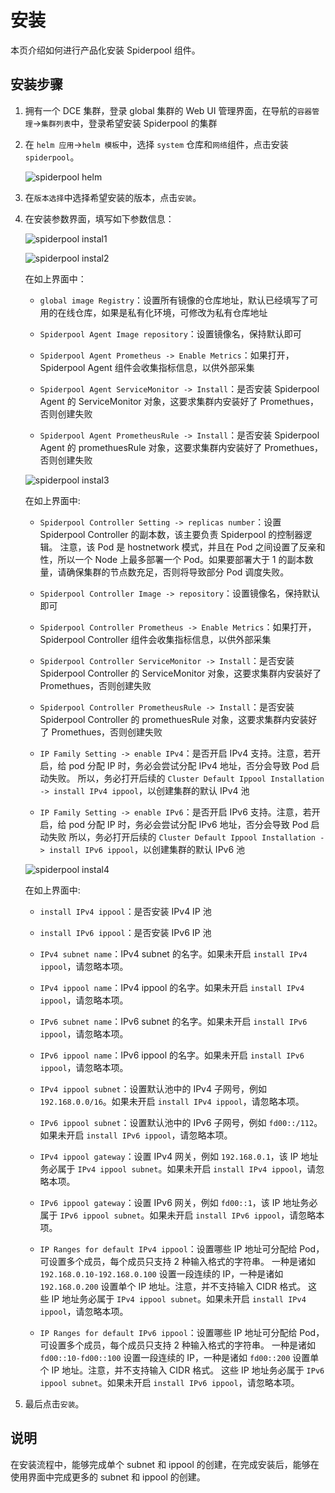 # 安装

本页介绍如何进行产品化安装 Spiderpool 组件。

## 安装步骤

1. 拥有一个 DCE 集群，登录 global 集群的 Web UI 管理界面，在导航的`容器管理`->`集群列表`中，登录希望安装 Spiderpool 的集群

2. 在 `helm 应用`->`helm 模板`中，选择 `system` 仓库和`网络`组件，点击安装 `spiderpool`。

    ![spiderpool helm](../../images/spiderpool-helm.png)

3. 在`版本选择`中选择希望安装的版本，点击`安装`。

4. 在安装参数界面，填写如下参数信息：

    ![spiderpool instal1](../../images/spiderpool-install1.png)

    ![spiderpool instal2](../../images/spiderpool-install2.png)

    在如上界面中：

    - `global image Registry`：设置所有镜像的仓库地址，默认已经填写了可用的在线仓库，如果是私有化环境，可修改为私有仓库地址

    - `Spiderpool Agent Image repository`：设置镜像名，保持默认即可

    - `Spiderpool Agent Prometheus -> Enable Metrics`：如果打开，Spiderpool Agent 组件会收集指标信息，以供外部采集

    - `Spiderpool Agent ServiceMonitor -> Install`：是否安装 Spiderpool Agent 的 ServiceMonitor 对象，这要求集群内安装好了 Promethues，否则创建失败

    - `Spiderpool Agent PrometheusRule -> Install`：是否安装 Spiderpool Agent 的 promethuesRule 对象，这要求集群内安装好了 Promethues，否则创建失败

    ![spiderpool instal3](../../images/spiderpool-install3.png)

    在如上界面中:
  
    - `Spiderpool Controller Setting -> replicas number`：设置 Spiderpool Controller 的副本数，该主要负责 Spiderpool 的控制器逻辑。
      注意，该 Pod 是 hostnetwork 模式，并且在 Pod 之间设置了反亲和性，所以一个 Node 上最多部署一个 Pod。如果要部署大于 1 的副本数量，请确保集群的节点数充足，否则将导致部分 Pod 调度失败。

    - `Spiderpool Controller Image -> repository`：设置镜像名，保持默认即可

    - `Spiderpool Controller Prometheus -> Enable Metrics`：如果打开，Spiderpool Controller 组件会收集指标信息，以供外部采集

    - `Spiderpool Controller ServiceMonitor -> Install`：是否安装 Spiderpool Controller 的 ServiceMonitor 对象，这要求集群内安装好了 Promethues，否则创建失败

    - `Spiderpool Controller PrometheusRule -> Install`：是否安装 Spiderpool Controller 的 promethuesRule 对象，这要求集群内安装好了 Promethues，否则创建失败

    - `IP Family Setting -> enable IPv4`：是否开启 IPv4 支持。注意，若开启，给 pod 分配 IP 时，务必会尝试分配 IPv4 地址，否分会导致 Pod 启动失败。
      所以，务必打开后续的 `Cluster Default Ippool Installation -> install IPv4 ippool`，以创建集群的默认 IPv4 池

    - `IP Family Setting -> enable IPv6`：是否开启 IPv6 支持。注意，若开启，给 pod 分配 IP 时，务必会尝试分配 IPv6 地址，否分会导致 Pod 启动失败
      所以，务必打开后续的 `Cluster Default Ippool Installation -> install IPv6 ippool`，以创建集群的默认 IPv6 池

    ![spiderpool instal4](../../images/spiderpool-install4.png)

    在如上界面中:

    - `install IPv4 ippool`：是否安装 IPv4 IP 池

    - `install IPv6 ippool`：是否安装 IPv6 IP 池

    - `IPv4 subnet name`：IPv4 subnet 的名字。如果未开启 `install IPv4 ippool`，请忽略本项。
    
    - `IPv4 ippool name`：IPv4 ippool 的名字。如果未开启 `install IPv4 ippool`，请忽略本项。
    
    - `IPv6 subnet name`：IPv6 subnet 的名字。如果未开启 `install IPv6 ippool`，请忽略本项。
    
    - `IPv6 ippool name`：IPv6 ippool 的名字。如果未开启 `install IPv6 ippool`，请忽略本项。
    
    - `IPv4 ippool subnet`：设置默认池中的 IPv4 子网号，例如 `192.168.0.0/16`。如果未开启 `install IPv4 ippool`，请忽略本项。

    - `IPv6 ippool subnet`：设置默认池中的 IPv6 子网号，例如 `fd00::/112`。如果未开启 `install IPv6 ippool`，请忽略本项。

    - `IPv4 ippool gateway`：设置 IPv4 网关，例如 `192.168.0.1`，该 IP 地址务必属于 `IPv4 ippool subnet`。如果未开启 `install IPv4 ippool`，请忽略本项。

    - `IPv6 ippool gateway`：设置 IPv6 网关，例如 `fd00::1`，该 IP 地址务必属于 `IPv6 ippool subnet`。如果未开启 `install IPv6 ippool`，请忽略本项。

    - `IP Ranges for default IPv4 ippool`：设置哪些 IP 地址可分配给 Pod，可设置多个成员，每个成员只支持 2 种输入格式的字符串。
      一种是诸如 `192.168.0.10-192.168.0.100` 设置一段连续的 IP，一种是诸如 `192.168.0.200` 设置单个 IP 地址。注意，并不支持输入 CIDR 格式。
      这些 IP 地址务必属于 `IPv4 ippool subnet`。如果未开启 `install IPv4 ippool`，请忽略本项。

    - `IP Ranges for default IPv6 ippool`：设置哪些 IP 地址可分配给 Pod，可设置多个成员，每个成员只支持 2 种输入格式的字符串。
      一种是诸如 `fd00::10-fd00::100` 设置一段连续的 IP，一种是诸如 `fd00::200` 设置单个 IP 地址。注意，并不支持输入 CIDR 格式。
      这些 IP 地址务必属于 `IPv6 ippool subnet`。如果未开启 `install IPv6 ippool`，请忽略本项。

5. 最后点击`安装`。

## 说明

在安装流程中，能够完成单个 subnet 和 ippool 的创建，在完成安装后，能够在使用界面中完成更多的 subnet 和 ippool 的创建。
